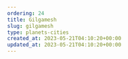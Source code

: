 ```yaml
---
ordering: 24
title: Gilgamesh
slug: gilgamesh
type: planets-cities
created_at: 2023-05-21T04:10:20+00:00
updated_at: 2023-05-21T04:10:20+00:00
---
```

